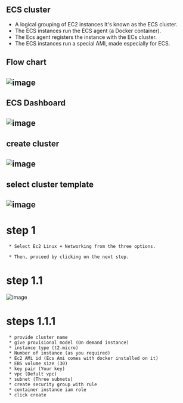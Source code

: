 <h2>  ECS cluster</h2>

 * A logical grouping of EC2 instances It's known as the ECS cluster.
 * The ECS instances run the ECS agent (a Docker container).
 * The Ecs agent registers the instance with the ECs cluster.
 * The ECS instances run a special AMI, made especially for ECS.


<h2> Flow chart <h2/>
  
  ![image](https://user-images.githubusercontent.com/42309948/146877472-30c872e8-2880-4c22-8209-cd4ff0728cdc.png)

<h2> ECS Dashboard <h2/>
  
  ![image](https://user-images.githubusercontent.com/42309948/146879171-287cc2b0-c332-4f51-a941-d8ce6a99b763.png)
  
<h2> create cluster<h2/>
  
  ![image](https://user-images.githubusercontent.com/42309948/146890436-21b11fe1-417c-40d5-b74f-bbbae7c6f22c.png)
  
<h2> select cluster template<h2/>
  
    
![image](https://user-images.githubusercontent.com/42309948/146892152-aba1905a-f95d-4ffb-9dd0-a5baf3e3baad.png)
  
#  step 1
  
     * Select Ec2 Linux + Networking from the three options.

     * Then, proceed by clicking on the next step.
  
 
 # step 1.1
  
  ![image](https://user-images.githubusercontent.com/42309948/146898507-139908ab-45f3-4426-898a-df6aac6501c0.png)

 # steps 1.1.1
  
     * provide cluster name
     * give provisional model (On demand instance)
     * instance type (t2.micro)
     * Number of instance (as you required)
     * Ec2 AMi id (Ecs Ami comes with docker installed on it)
     * EBS volume size (30)
     * key pair (Your key)
     * vpc (Defult vpc)
     * subnet (Three subnets)
     * create security group with rule
     * container instance iam role
     * click create
  
     
  
  
  
  
  
  
                    

  
  
  
  
  
  
  

  
